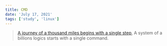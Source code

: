 ```yaml
---
title: CMD
date: 'July 17, 2021'
tags: ['study', 'linux']
---
```


> [A journey of a thousand miles begins with a single step](https://en.wikipedia.org/wiki/A_journey_of_a_thousand_miles_begins_with_a_single_step), 
> A system of a billions logics starts with a single command.